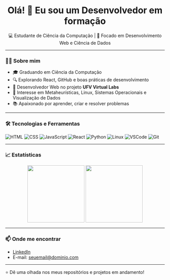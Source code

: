 <h1 align="center">Olá! 👋 Eu sou um Desenvolvedor em formação</h1>

<p align="center">
  💻 Estudante de Ciência da Computação | 🚀 Focado em Desenvolvimento Web e Ciência de Dados  
</p>

---

### 👨‍💻 Sobre mim

- 🎓 Graduando em Ciência da Computação  
- 🔍 Explorando React, GitHub e boas práticas de desenvolvimento  
- 🧪 Desenvolvedor Web no projeto **UFV Virtual Labs**  
- 🧠 Interesse em Metaheurísticas, Linux, Sistemas Operacionais e Visualização de Dados  
- 📚 Apaixonado por aprender, criar e resolver problemas

---

### 🛠️ Tecnologias e Ferramentas

![HTML](https://img.shields.io/badge/-HTML5-E34F26?logo=html5&logoColor=fff&style=flat)
![CSS](https://img.shields.io/badge/-CSS3-1572B6?logo=css3&logoColor=fff&style=flat)
![JavaScript](https://img.shields.io/badge/-JavaScript-F7DF1E?logo=javascript&logoColor=000&style=flat)
![React](https://img.shields.io/badge/-React-61DAFB?logo=react&logoColor=000&style=flat)
![Python](https://img.shields.io/badge/-Python-3776AB?logo=python&logoColor=fff&style=flat)
![Linux](https://img.shields.io/badge/-Linux-FCC624?logo=linux&logoColor=000&style=flat)
![VSCode](https://img.shields.io/badge/-VSCode-007ACC?logo=visual-studio-code&logoColor=fff&style=flat)
![Git](https://img.shields.io/badge/-Git-F05032?logo=git&logoColor=fff&style=flat)

---

### 📈 Estatísticas

<p align="center">
  <img height="180em" src="https://github-readme-stats.vercel.app/api?username=SEU_USUARIO&show_icons=true&theme=radical" />
  <img height="180em" src="https://github-readme-stats.vercel.app/api/top-langs/?username=SEU_USUARIO&layout=compact&theme=radical" />
</p>

---

### 📫 Onde me encontrar

- [LinkedIn](https://linkedin.com/in/SEU_USUARIO)  
- E-mail: seuemail@dominio.com

---

⭐️ Dê uma olhada nos meus repositórios e projetos em andamento!

